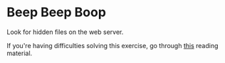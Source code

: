 # Beep Beep Boop

Look for hidden files on the web server.

If you're having difficulties solving this exercise, go through [this](../../../reading/web-attacks.md) reading material.
